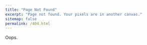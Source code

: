 ```yaml
---
title: "Page Not Found"
excerpt: "Page not found. Your pixels are in another canvas."
sitemap: false
permalink: /404.html
---
```


Oops.

